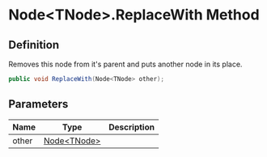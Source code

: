 # Node&lt;TNode&gt;.ReplaceWith Method
## Definition

Removes this node from it&#39;s parent and puts another node in its place.

```c#
public void ReplaceWith(Node<TNode> other);
```

## Parameters

| Name | Type | Description |
| ---- | ---- | ----------- |
| other | [Node&lt;TNode&gt;](MrKWatkins.Ast.Node-1.md) |  |

